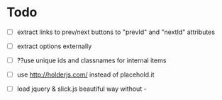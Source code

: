 # Todo

- [ ] extract links to prev/next buttons to "prevId" and "nextId" attributes
- [ ] extract options externally
- [ ] ??use unique ids and classnames for internal items
- [ ] use http://holderjs.com/ instead of placehold.it
- [ ] load jquery & slick.js beautiful way without <body>-<script> attaching
- [ ] keep & set current slide on resize (keep slide number in state)

- [ ] Rewrite without jquery. Possible alternatives: 
   
   non-react:
   https://github.com/pawelgrzybek/siema
   https://github.com/metafizzy/flickity
   https://github.com/nolimits4web/swiper/
   https://github.com/meandmax/lory
   https://github.com/ganlanyuan/tiny-slider
   
   react-based:
   https://github.com/FormidableLabs/nuka-carousel
   https://github.com/leandrowd/react-responsive-carousel
   http://leandrowd.github.io/react-responsive-carousel/
   
- 
  // TODO: check https://stackoverflow.com/a/38755312/1948511 


## Done


